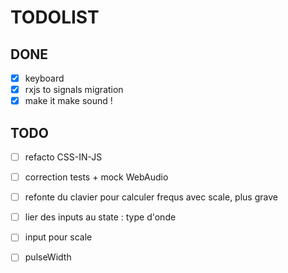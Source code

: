 # TODOLIST

## DONE

- [x] keyboard
- [x]	rxjs to signals migration
- [x] make it make sound !

## TODO

- [ ] refacto CSS-IN-JS
- [ ] correction tests + mock WebAudio
- [ ] refonte du clavier pour calculer frequs avec scale, plus grave
- [ ] lier des inputs au state : type d'onde
- [ ] input pour scale
- [ ] pulseWidth


